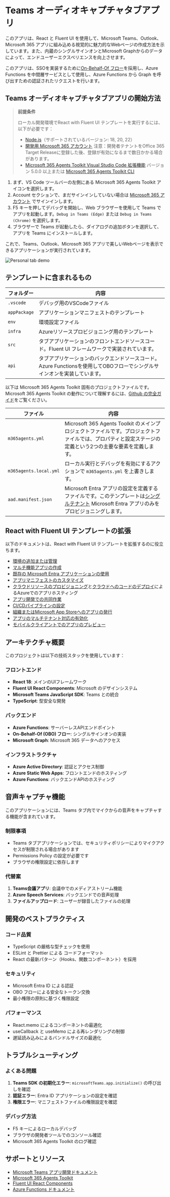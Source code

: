 # Teams オーディオキャプチャタブアプリ

このアプリは、React と Fluent UI を使用して、Microsoft Teams、Outlook、Microsoft 365 アプリに組み込める視覚的に魅力的なWebページの作成方法を示しています。また、内蔵のシングルサインオンとMicrosoft Graphからのデータによって、エンドユーザーエクスペリエンスを向上させます。

このアプリは、SSOを実装するために[On-Behalf-Of フロー](https://learn.microsoft.com/ja-jp/azure/active-directory/develop/v2-oauth2-on-behalf-of-flow)を採用し、Azure Functions を中間層サービスとして使用し、Azure Functions から Graph を呼び出すための認証されたリクエストを行います。

## Teams オーディオキャプチャタブアプリの開始方法

> **前提条件**
>
> ローカル開発環境でReact with Fluent UI テンプレートを実行するには、以下が必要です：
>
> - [Node.js](https://nodejs.org/)（サポートされているバージョン: 18, 20, 22）
> - [開発用 Microsoft 365 アカウント](https://docs.microsoft.com/ja-jp/microsoftteams/platform/toolkit/accounts)
>   注意：開発者テナントをOffice 365 Target Releaseに登録した後、登録が有効になるまで数日かかる場合があります。
> - [Microsoft 365 Agents Toolkit Visual Studio Code 拡張機能](https://aka.ms/teams-toolkit) バージョン 5.0.0 以上または [Microsoft 365 Agents Toolkit CLI](https://aka.ms/teamsfx-toolkit-cli)

1. まず、VS Code ツールバーの左側にある Microsoft 365 Agents Toolkit アイコンを選択します。
2. Account セクションで、まだサインインしていない場合は [Microsoft 365 アカウント](https://docs.microsoft.com/ja-jp/microsoftteams/platform/toolkit/accounts) でサインインします。
3. F5 キーを押してデバッグを開始し、Web ブラウザーを使用して Teams でアプリを起動します。`Debug in Teams (Edge)` または `Debug in Teams (Chrome)` を選択します。
4. ブラウザーで Teams が起動したら、ダイアログの追加ボタンを選択して、アプリを Teams にインストールします。

これで、Teams、Outlook、Microsoft 365 アプリで美しいWebページを表示できるアプリケーションが実行されています。

![Personal tab demo](https://github.com/OfficeDev/TeamsFx/assets/63089166/9599b53c-8f89-493f-9f7e-9edae1f9be54)

## テンプレートに含まれるもの

| フォルダー       | 内容                                                                                                               |
| ------------ | ---------------------------------------------------------------------------------------------------------------------- |
| `.vscode`    | デバッグ用のVSCodeファイル                                                                                             |
| `appPackage` | アプリケーションマニフェストのテンプレート                                                                           |
| `env`        | 環境設定ファイル                                                                                                      |
| `infra`      | Azureリソースプロビジョニング用のテンプレート                                                                             |
| `src`        | タブアプリケーションのフロントエンドソースコード。Fluent UI フレームワークで実装されています。                         |
| `api`        | タブアプリケーションのバックエンドソースコード。Azure Functionsを使用してOBOフローでシングルサインオンを実装しています。 |

以下は Microsoft 365 Agents Toolkit 固有のプロジェクトファイルです。Microsoft 365 Agents Toolkit の動作について理解するには、[Github の完全ガイド](https://github.com/OfficeDev/TeamsFx/wiki/Teams-Toolkit-Visual-Studio-Code-v5-Guide#overview)をご覧ください。

| ファイル                 | 内容                                                                                                                                                                                                                                                |
| -------------------- | ------------------------------------------------------------------------------------------------------------------------------------------------------------------------------------------------------------------------------------------------------- |
| `m365agents.yml`       | Microsoft 365 Agents Toolkit のメインプロジェクトファイルです。プロジェクトファイルでは、プロパティと設定ステージの定義という2つの主要な要素を定義します。                                                                                                               |
| `m365agents.local.yml` | ローカル実行とデバッグを有効にするアクションで `m365agents.yml` を上書きします。                                                                                                                                                                   |
| `aad.manifest.json`  | Microsoft Entra アプリの設定を定義するファイルです。このテンプレートは[シングルテナント](https://learn.microsoft.com/azure/active-directory/develop/single-and-multi-tenant-apps#who-can-sign-in-to-your-app) Microsoft Entra アプリのみをプロビジョニングします。 |

## React with Fluent UI テンプレートの拡張

以下のドキュメントは、React with Fluent UI テンプレートを拡張するのに役立ちます。

- [環境の追加または管理](https://learn.microsoft.com/ja-jp/microsoftteams/platform/toolkit/teamsfx-multi-env)
- [マルチ機能アプリの作成](https://learn.microsoft.com/ja-jp/microsoftteams/platform/toolkit/add-capability)
- [既存の Microsoft Entra アプリケーションの使用](https://learn.microsoft.com/ja-jp/microsoftteams/platform/toolkit/use-existing-aad-app)
- [アプリマニフェストのカスタマイズ](https://learn.microsoft.com/ja-jp/microsoftteams/platform/toolkit/teamsfx-preview-and-customize-app-manifest)
- [クラウドリソースのプロビジョニング](https://learn.microsoft.com/ja-jp/microsoftteams/platform/toolkit/provision)と[クラウドへのコードのデプロイ](https://learn.microsoft.com/ja-jp/microsoftteams/platform/toolkit/deploy)によるAzureでのアプリホスティング
- [アプリ開発での共同作業](https://learn.microsoft.com/ja-jp/microsoftteams/platform/toolkit/teamsfx-collaboration)
- [CI/CDパイプラインの設定](https://learn.microsoft.com/ja-jp/microsoftteams/platform/toolkit/use-cicd-template)
- [組織またはMicrosoft App Storeへのアプリの発行](https://learn.microsoft.com/ja-jp/microsoftteams/platform/toolkit/publish)
- [アプリのマルチテナント対応の有効化](https://github.com/OfficeDev/TeamsFx/wiki/Multi-tenancy-Support-for-Azure-AD-app)
- [モバイルクライアントでのアプリのプレビュー](https://aka.ms/teamsfx-mobile)

## アーキテクチャ概要

このプロジェクトは以下の技術スタックを使用しています：

### フロントエンド
- **React 18**: メインのUIフレームワーク
- **Fluent UI React Components**: Microsoft のデザインシステム
- **Microsoft Teams JavaScript SDK**: Teams との統合
- **TypeScript**: 型安全な開発

### バックエンド
- **Azure Functions**: サーバーレスAPIエンドポイント
- **On-Behalf-Of (OBO) フロー**: シングルサインオンの実装
- **Microsoft Graph**: Microsoft 365 データへのアクセス

### インフラストラクチャ
- **Azure Active Directory**: 認証とアクセス制御
- **Azure Static Web Apps**: フロントエンドのホスティング
- **Azure Functions**: バックエンドAPIのホスティング

## 音声キャプチャ機能

このアプリケーションには、Teams タブ内でマイクからの音声をキャプチャする機能が含まれています。

### 制限事項
- Teams タブアプリケーションでは、セキュリティポリシーによりマイクアクセスが制限される場合があります
- Permissions Policy の設定が必要です
- ブラウザの権限設定に依存します

### 代替案
1. **Teams会議アプリ**: 会議中でのメディアストリーム機能
2. **Azure Speech Services**: バックエンドでの音声処理
3. **ファイルアップロード**: ユーザーが録音したファイルの処理

## 開発のベストプラクティス

### コード品質
- TypeScript の厳格な型チェックを使用
- ESLint と Prettier による コードフォーマット
- React の最新パターン（Hooks、関数コンポーネント）を採用

### セキュリティ
- Microsoft Entra ID による認証
- OBO フローによる安全なトークン交換
- 最小権限の原則に基づく権限設定

### パフォーマンス
- React.memo によるコンポーネントの最適化
- useCallback と useMemo による再レンダリングの制御
- 遅延読み込みによるバンドルサイズの最適化

## トラブルシューティング

### よくある問題
1. **Teams SDK の初期化エラー**: `microsoftTeams.app.initialize()` の呼び出しを確認
2. **認証エラー**: Entra ID アプリケーションの設定を確認
3. **権限エラー**: マニフェストファイルの権限設定を確認

### デバッグ方法
- F5 キーによるローカルデバッグ
- ブラウザの開発者ツールでのコンソール確認
- Microsoft 365 Agents Toolkit のログ確認

## サポートとリソース

- [Microsoft Teams アプリ開発ドキュメント](https://learn.microsoft.com/ja-jp/microsoftteams/platform/)
- [Microsoft 365 Agents Toolkit](https://aka.ms/teams-toolkit)
- [Fluent UI React Components](https://react.fluentui.dev/)
- [Azure Functions ドキュメント](https://learn.microsoft.com/ja-jp/azure/azure-functions/)
